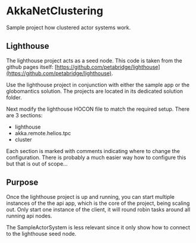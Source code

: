# AkkaNetClustering

Sample project how clustered actor systems work.

## Lighthouse

The lighthouse project acts as a seed node.
This code is taken from the github pages itself:
[https://github.com/petabridge/lighthouse](https://github.com/petabridge/lighthouse).

Use the lighthouse project in conjunction with either the sample app or the globomantics solution.
The projects are located in its dedicated solution folder.

Next modify the lighthouse HOCON file to match the required setup. There are 3 sections:
- lighthouse
- akka.remote.helios.tpc
- cluster

Each section is marked with comments indicating where to change the configuration.
There is probably a much easier way how to configure this but that is out of scope...

## Purpose

Once the lighthouse project is up and running, you can start multiple instances of the the api app, which is the core of the project, being scaling out.
Only start one instance of the client, it will round robin tasks around all running api nodes.

The SampleActorSystem is less relevant since it only show how to connect to the lighthouse seed node.